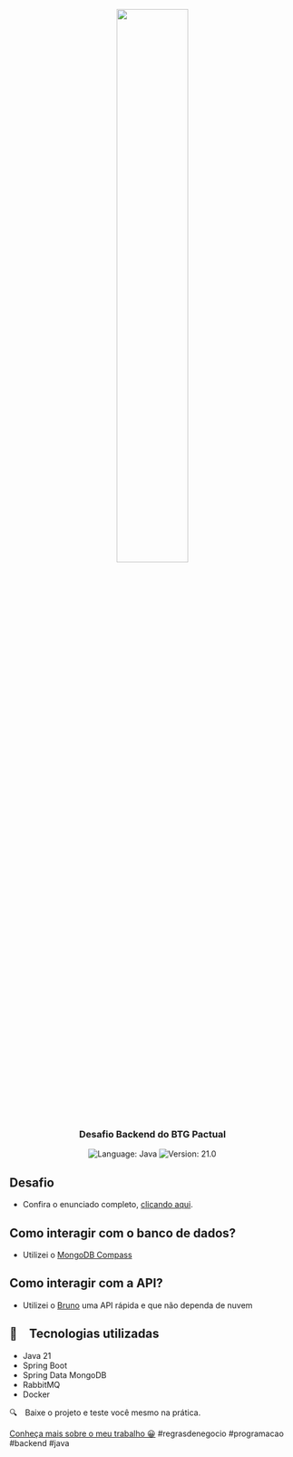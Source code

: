 <p align="center" width="100%">
    <img width="50%" src="https://github.com/pedrosoaresdev/logobtgpactual/blob/main/btgpactual-logo.png?raw=true"> 
</p>


<h3 align="center">
  Desafio Backend do BTG Pactual
</h3>

<p align="center">
  <img alt="Language: Java" src="https://img.shields.io/badge/language-java-green">
  <img alt="Version: 21.0" src="https://img.shields.io/badge/version-21.0-yellowgreen">

</p>

## Desafio
- Confira o enunciado completo, [clicando aqui](desafio.backend-btg-pactual/problem.md).

## Como interagir com o banco de dados?
- Utilizei o [MongoDB Compass](https://www.mongodb.com/products/tools/compass)

## Como interagir com a API?
- Utilizei o [Bruno](https://github.com/usebruno/bruno) uma API rápida e que não dependa de nuvem

## :rocket: Tecnologias utilizadas

* Java 21
* Spring Boot
* Spring Data MongoDB
* RabbitMQ
* Docker

:mag: Baixe o projeto e teste você mesmo na prática.

[Conheça mais sobre o meu trabalho 😀](https://www.instagram.com/pedrosoaresdev/)
#regrasdenegocio #programacao #backend #java 
